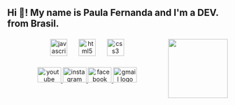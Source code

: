 <h2 align="left">Hi 👋! My name is Paula Fernanda and I'm a DEV. from Brasil.</h2>

###

<img align="right" height="136" src="https://octodex.github.com/images/NUX_Octodex.gif"  />

###

<div align="center">
  <img src="https://cdn.jsdelivr.net/gh/devicons/devicon/icons/javascript/javascript-original.svg" height="39" alt="javascript logo"  />
  <img width="18" />
  <img src="https://cdn.jsdelivr.net/gh/devicons/devicon/icons/html5/html5-original.svg" height="39" alt="html5 logo"  />
  <img width="18" />
  <img src="https://cdn.jsdelivr.net/gh/devicons/devicon/icons/css3/css3-original.svg" height="39" alt="css3 logo"  />
</div>

###

<div align="center">
  <a href="https://www.youtube.com/@paulafernandacorrealima8525" target="_blank">
    <img src="https://raw.githubusercontent.com/maurodesouza/profile-readme-generator/master/src/assets/icons/social/youtube/default.svg" width="54" height="35" alt="youtube logo"  />
  </a>
  <a href="https://www.instagram.com/paula_fernanda_cl/" target="_blank">
    <img src="https://raw.githubusercontent.com/maurodesouza/profile-readme-generator/master/src/assets/icons/social/instagram/default.svg" width="54" height="35" alt="instagram logo"  />
  </a>
  <a href="https://www.facebook.com/jo.crista?locale=pt_BR" target="_blank">
    <img src="https://raw.githubusercontent.com/maurodesouza/profile-readme-generator/master/src/assets/icons/social/facebook/default.svg" width="54" height="35" alt="facebook logo"  />
  </a>
  <a href="paulafernandacorrealima@gmail.com" target="_blank">
    <img src="https://raw.githubusercontent.com/maurodesouza/profile-readme-generator/master/src/assets/icons/social/gmail/default.svg" width="54" height="35" alt="gmail logo"  />
  </a>
</div>

###
<!--
**PaulaFernanda2785/PaulaFernanda2785** is a ✨ _special_ ✨ repository because its `README.md` (this file) appears on your GitHub profile.

Here are some ideas to get you started:

- 🔭 I’m currently working on ...
- 🌱 I’m currently learning ...
- 👯 I’m looking to collaborate on ...
- 🤔 I’m looking for help with ...
- 💬 Ask me about ...
- 📫 How to reach me: ...
- 😄 Pronouns: ...
- ⚡ Fun fact: ...
-->
